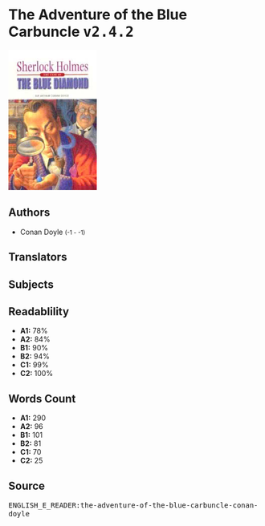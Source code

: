 # The Adventure of the Blue Carbuncle <kbd>v2.4.2</kbd>

![](./cover.medium.jpg "")

## Authors


 - Conan Doyle <small>(-1 - -1)</small>

## Translators



## Subjects



## Readablility


 - **A1:** 78%
 - **A2:** 84%
 - **B1:** 90%
 - **B2:** 94%
 - **C1:** 99%
 - **C2:** 100%

## Words Count


 - **A1:** 290
 - **A2:** 96
 - **B1:** 101
 - **B2:** 81
 - **C1:** 70
 - **C2:** 25

## Source


<kbd>ENGLISH_E_READER:the-adventure-of-the-blue-carbuncle-conan-doyle</kbd>
